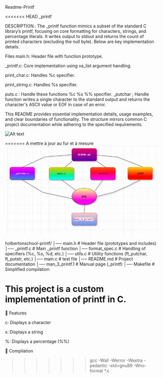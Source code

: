 Readme-Printf

<<<<<<< HEAD
_printf

DESCRIPTION.:
The _printf function mimics a subset of the standard C library’s printf, focusing on core formatting for characters, strings, and percentage literals. It writes output to stdout and returns the count of printed characters (excluding the null byte). Below are key implementation details.




Files
main.h: Header file with function prototype.

_printf.c: Core implementation using va_list argument handling.

print_char.c: Handles %c specifier.

print_string.c: Handles %s specifier.

puts.c : Handle these functions  %c %s %% specifier.
_putchar ; Handle function writes a single character to the standard output and returns the character's ASCII value or EOF in case of an error.

This README provides essential implementation details, usage examples, and clear boundaries of functionality. The structure mirrors common C project documentation while adhering to the specified requirements.



![Alt text](https://drive.google.com/file/d/1U-wjFMTZBPMgve6OQBxjcdbi1-ipA9SP/view?usp=drive_link)

=======
A mettre à jour au fur et à mesure 
![Texte alternatif](https://github.com/MOUSSA-info/holbertonschool-printf/blob/b2ab9d9200aaab8bd4cb0ce55794a66e09e4546d/Capture%20d%E2%80%99e%CC%81cran%202025-03-25%20a%CC%80%2012.35.31.png)

holbertonschool-printf/
│── main.h          # Header file (prototypes and includes)
│── _printf.c       # Main _printf function
│── format_spec.c   # Handling of specifiers (%c, %s, %d, etc.)
│── utils.c         # Utility functions (ft_putchar, ft_putstr, etc.)
│── main.c          # test file
│── README.md       # Project documentation
│── man_3_printf.1  # Manual page (_printf)
│── Makefile        # Simplified compilation


# This project is a custom implementation of printf in C.

📌 Features

c: Displays a character

s: Displays a string

%: Displays a percentage (%%)


🚀 Compilation

>>>>>>> gcc -Wall -Werror -Wextra -pedantic -std=gnu89 -Wno-format *.c


